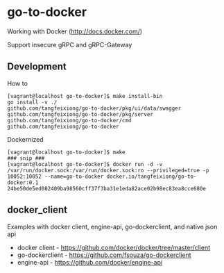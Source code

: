 # go-to-docker

Working with Docker (http://docs.docker.com/)

Support insecure gRPC and gRPC-Gateway

## Development

How to
```
[vagrant@localhost go-to-docker]$ make install-bin
go install -v ./
github.com/tangfeixiong/go-to-docker/pkg/ui/data/swagger
github.com/tangfeixiong/go-to-docker/pkg/server
github.com/tangfeixiong/go-to-docker/cmd
github.com/tangfeixiong/go-to-docker
```

Dockernized
```
[vagrant@localhost go-to-docker]$ make
### snip ###
[vagrant@localhost go-to-docker]$ docker run -d -v /var/run/docker.sock:/var/run/docker.sock:ro --privileged=true -p 10052:10052 --name=go-to-docker docker.io/tangfeixiong/go-to-docker:0.1
24be50de5ed082409ba98560cff37f3ba31e1eda82ace02b98ec83ea8cce680e
```

## docker_client

Examples with docker client, engine-api, go-dockerclient, and native json api

* docker client - https://github.com/docker/docker/tree/master/client
* go-dockerclient - https://github.com/fsouza/go-dockerclient
* engine-api - https://github.com/docker/engine-api
